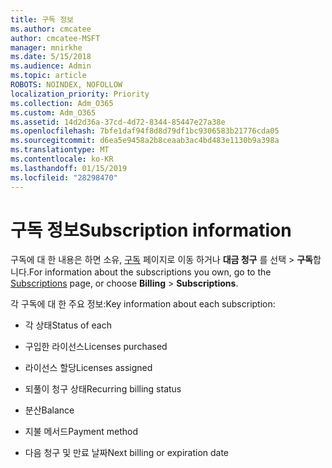 ```yaml
---
title: 구독 정보
ms.author: cmcatee
author: cmcatee-MSFT
manager: mnirkhe
ms.date: 5/15/2018
ms.audience: Admin
ms.topic: article
ROBOTS: NOINDEX, NOFOLLOW
localization_priority: Priority
ms.collection: Adm_O365
ms.custom: Adm_O365
ms.assetid: 14d2d36a-37cd-4d72-8344-85447e27a38e
ms.openlocfilehash: 7bfe1daf94f8d8d79df1bc9306583b21776cda05
ms.sourcegitcommit: d6ea5e9458a2b8ceaab3ac4bd483e1130b9a398a
ms.translationtype: MT
ms.contentlocale: ko-KR
ms.lasthandoff: 01/15/2019
ms.locfileid: "28298470"
---
```

# <a name="subscription-information"></a><span data-ttu-id="6645a-102">구독 정보</span><span class="sxs-lookup"><span data-stu-id="6645a-102">Subscription information</span></span>

<span data-ttu-id="6645a-103">구독에 대 한 내용은 하면 소유, [구독](https://go.microsoft.com/fwlink/p/?linkid=842054) 페이지로 이동 하거나 **대금 청구** 를 선택 \> **구독**합니다.</span><span class="sxs-lookup"><span data-stu-id="6645a-103">For information about the subscriptions you own, go to the [Subscriptions](https://go.microsoft.com/fwlink/p/?linkid=842054) page, or choose **Billing** \> **Subscriptions**.</span></span>
  
<span data-ttu-id="6645a-104">각 구독에 대 한 주요 정보:</span><span class="sxs-lookup"><span data-stu-id="6645a-104">Key information about each subscription:</span></span>
  
- <span data-ttu-id="6645a-105">각 상태</span><span class="sxs-lookup"><span data-stu-id="6645a-105">Status of each</span></span>
    
- <span data-ttu-id="6645a-106">구입한 라이선스</span><span class="sxs-lookup"><span data-stu-id="6645a-106">Licenses purchased</span></span>
    
- <span data-ttu-id="6645a-107">라이선스 할당</span><span class="sxs-lookup"><span data-stu-id="6645a-107">Licenses assigned</span></span>
    
- <span data-ttu-id="6645a-108">되풀이 청구 상태</span><span class="sxs-lookup"><span data-stu-id="6645a-108">Recurring billing status</span></span>
    
- <span data-ttu-id="6645a-109">분산</span><span class="sxs-lookup"><span data-stu-id="6645a-109">Balance</span></span>
    
- <span data-ttu-id="6645a-110">지불 메서드</span><span class="sxs-lookup"><span data-stu-id="6645a-110">Payment method</span></span>
    
- <span data-ttu-id="6645a-111">다음 청구 및 만료 날짜</span><span class="sxs-lookup"><span data-stu-id="6645a-111">Next billing or expiration date</span></span>
    

